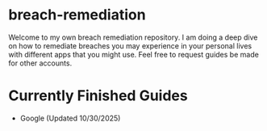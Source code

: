 # breach-remediation
Welcome to my own breach remediation repository. I am doing a deep dive on how to remediate breaches you may experience in your personal lives with different apps that you might use. Feel free to request guides be made for other accounts.

# Currently Finished Guides
<ul>
  <li>Google (Updated 10/30/2025)</li>
</ul>

